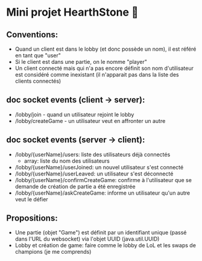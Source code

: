 # Mini projet HearthStone 🍆

## Conventions:
* Quand un client est dans le lobby (et donc possède un nom), il est référé en tant que "user"
* Si le client est dans une partie, on le nomme "player"
* Un client connecté mais qui n'a pas encore définit son nom d'utilisateur est considéré comme inexistant (il n'apparait pas dans la liste des clients connectés)

## doc socket events (client -> server):
* /lobby/join - quand un utilisateur rejoint le lobby
* /lobby/createGame - un utilisateur veut en affronter un autre

## doc socket events (server -> client):
* /lobby/{userName}/users: liste des utilisateurs déjà connectés
	- array<string>: liste du nom des utilisateurs
* /lobby/{userName}/userJoined: un nouvel utilisateur s'est connecté
* /lobby/{userName}/userLeaved: un utilisateur s'est déconnecté
* /lobby/{userName}/confirmCreateGame: confirme à l'utilisateur que se demande de création de partie a été enregistrée
* /lobby/{userName}/askCreateGame: informe un utilisateur qu'un autre veut le défier

## Propositions:
* Une partie (objet "Game") est définit par un identifiant unique (passé dans l'URL du websocket) via l'objet UUID (java.util.UUID)
* Lobby et création de game: faire comme le lobby de LoL et les swaps de champions (je me comprends)